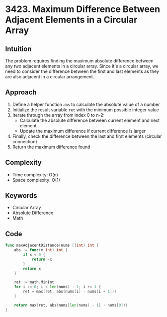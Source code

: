 # 3423. Maximum Difference Between Adjacent Elements in a Circular Array

## Intuition

The problem requires finding the maximum absolute difference between any two adjacent elements in a circular array. Since it's a circular array, we need to consider the difference between the first and last elements as they are also adjacent in a circular arrangement.

## Approach

1. Define a helper function `abs` to calculate the absolute value of a number
2. Initialize the result variable `ret` with the minimum possible integer value
3. Iterate through the array from index 0 to n-2:
    - Calculate the absolute difference between current element and next element
    - Update the maximum difference if current difference is larger
4. Finally, check the difference between the last and first elements (circular connection)
5. Return the maximum difference found

## Complexity

- Time complexity: O(n)
- Space complexity: O(1)

## Keywords

- Circular Array
- Absolute Difference
- Math

## Code

```go
func maxAdjacentDistance(nums []int) int {
    abs := func(x int) int {
        if x < 0 {
            return -x
        }
        return x
    }

    ret := math.MinInt
    for i := 0; i < len(nums) - 1; i += 1 {
        ret = max(ret, abs(nums[i] - nums[i + 1]))
    }

    return max(ret, abs(nums[len(nums) - 1] - nums[0]))
}
```
